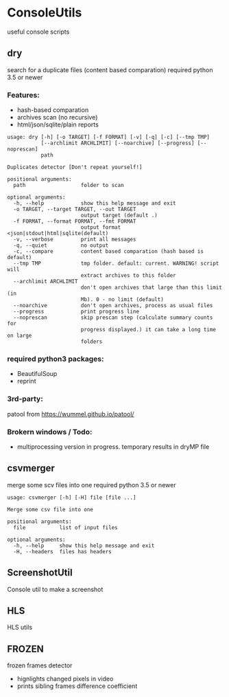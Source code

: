 # ConsoleUtils
useful console scripts

## dry
search for a duplicate files (content based comparation)
required python 3.5 or newer
### Features:
- hash-based comparation
- archives scan (no recursive)
- html/json/sqlite/plain reports

```
usage: dry [-h] [-o TARGET] [-f FORMAT] [-v] [-q] [-c] [--tmp TMP]
           [--archlimit ARCHLIMIT] [--noarchive] [--progress] [--noprescan]
           path

Duplicates detector [Don't repeat yourself!]

positional arguments:
  path                  folder to scan

optional arguments:
  -h, --help            show this help message and exit
  -o TARGET, --target TARGET, --out TARGET
                        output target (default .)
  -f FORMAT, --format FORMAT, --fmt FORMAT
                        output format <json|stdout|html|sqlite(default)
  -v, --verbose         print all messages
  -q, --quiet           no output
  -c, --compare         content based comparation (hash based is default)
  --tmp TMP             tmp folder. default: current. WARNING! script will
                        extract archives to this folder
  --archlimit ARCHLIMIT
                        don't open archives that large than this limit (in
                        Mb). 0 - no limit (default)
  --noarchive           don't open archives, process as usual files
  --progress            print progress line
  --noprescan           skip prescan step (calculate summary counts for
                        progress displayed.) it can take a long time on large
                        folders
```
### required python3 packages:
 - BeautifulSoup
 - reprint

### 3rd-party:
patool from https://wummel.github.io/patool/

### Brokern windows / Todo:
- multiprocessing version in progress. 
  temporary results in dryMP file


## csvmerger
merge some scv files into one
required python 3.5 or newer

```
usage: csvmerger [-h] [-H] file [file ...]

Merge some csv file into one

positional arguments:
  file           list of input files

optional arguments:
  -h, --help     show this help message and exit
  -H, --headers  files has headers
```

## ScreenshotUtil
Console util to make a screenshot

## HLS
HLS utils

## FROZEN
frozen frames detector
* hignlights changed pixels in video
* prints sibling frames difference coefficient